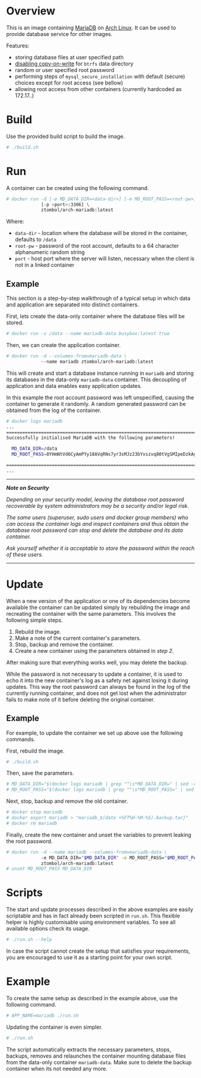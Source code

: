 # Overview

This is an image containing [MariaDB][mdb-hp] on [Arch Linux][al-hp]. It can be
used to provide database service for other images.

Features:
- storing database files at user specified path
- [disabling copy-on-write][aw-mdb-cow] for `btrfs` data directory
- random or user specified root password
- performing steps of `mysql_secure_installation` with default (secure)
  choices except for root access (see bellow)
- allowing root access from other containers (currently hardcoded as 172.17.*.*)


# Build

Use the provided build script to build the image.

```sh
# ./build.sh
```


# Run

A container can be created using the following command.

```sh
# docker run -d [-e MD_DATA_DIR=<data-dir>] [-e MD_ROOT_PASS=<root-pw>] \
             [-p <port>:3306] \
             ztombol/arch-mariadb:latest
```

Where:
- `data-dir` - location where the database will be stored in the container,
  defaults to `/data`
- `root-pw` - password of the root account, defaults to a 64 character
  alphanumeric random string
- `port` - host port where the server will listen, necessary when the client is
  not in a linked container


## Example

This section is a step-by-step walkthrough of a typical setup in which data and
application are separated into distinct containers.

First, lets create the data-only container where the database files will be
stored.

```sh
# docker run -v /data --name mariadb-data busybox:latest true
```

Then, we can create the application container.

```sh
# docker run -d --volumes-from=mariadb-data \
             --name mariadb ztombol/arch-mariadb:latest
```

This will create and start a database instance running in `mariadb` and storing
its databases in the data-only `mariadb-data` container. This decoupling of
application and data enables easy application updates.

In this example the root account password was left unspecified, causing the
container to generate it randomly. A random generated password can be obtained
from the log of the container.

```sh
# docker logs mariadb
...
================================================================================
Successfully initialised MariaDB with the following parameters!

  MD_DATA_DIR=/data
  MD_ROOT_PASS=8YHmNtVd6CyAmPYy18AVqRNs7yr3sMJz23bYxszvq80tVgSMIpeDzkAgYVq5bKCE

================================================================================
...
```

- - - - - - - - - - - - - - - - - - - - - - - - - - - - - - - - - - - - - - - -
***Note on Security***

*Depending on your security model, leaving the database root password
recoverable by system administrators may be a security and/or legal risk.*

*The same users (superuser, sudo users and docker group members) who can access
the container logs and inspect containers and thus obtain the database root
password can stop and delete the database and its data container.*

*Ask yourself whether it is acceptable to store the password within the reach of
these users.*
- - - - - - - - - - - - - - - - - - - - - - - - - - - - - - - - - - - - - - - -


# Update

When a new version of the application or one of its dependencies become
available the container can be updated simply by rebuilding the image and
recreating the container with the same parameters. This involves the following
simple steps.

1. Rebuild the image.
2. Make a note of the current container's parameters.
3. Stop, backup and remove the container.
4. Create a new container using the parameters obtained in *step 2*.

After making sure that everything works well, you may delete the backup.

While the password is not necessary to update a container, it is used to echo it
into the new container's log as a safety net against losing it during updates.
This way the root password can always be found in the log of the currently
running container, and does not get lost when the administrator fails to make
note of it before deleting the original container.


## Example

For example, to update the container we set up above use the following commands.

First, rebuild the image.

```sh
# ./build.sh
```

Then, save the parameters.

```sh
# MD_DATA_DIR="$(docker logs mariadb | grep "^\s*MD_DATA_DIR=" | sed -r 's/[^=]*=(.*)$/\1/')"
# MD_ROOT_PASS="$(docker logs mariadb | grep "^\s*MD_ROOT_PASS=" | sed -r 's/[^=]*=(.*)$/\1/')"
```

Next, stop, backup and remove the old container.

```sh
# docker stop mariadb
# docker export mariadb > "mariadb_$(date +%FT%H-%M-%S).backup.tar}"
# docker rm mariadb
```

Finally, create the new container and unset the variables to prevent leaking the
root password.

```sh
# docker run -d --name mariadb --volumes-from=mariadb-data \
             -e MD_DATA_DIR="$MD_DATA_DIR" -e MD_ROOT_PASS="$MD_ROOT_PASS" \
             ztombol/arch-mariadb:latest
# unset MD_ROOT_PASS MD_DATA_DIR
```


# Scripts

The start and update processes described in the above examples are easily
scriptable and has in fact already been scripted in `run.sh`. This flexible
helper is highly customisable using environment variables. To see all available
options check its usage.

```sh
# ./run.sh --help
```

In case the script cannot create the setup that satisfies your requirements, you
are encouraged to use it as a starting point for your own script.


# Example

To create the same setup as described in the example above, use the following
command.

```sh
# APP_NAME=mariadb ./run.sh
```

Updating the container is even simpler.

```sh
# ./run.sh
```

The script automatically extracts the necessary parameters, stops, backups,
removes and relaunches the container mounting database files from the data-only
container `mariadb-data`. Make sure to delete the backup container when its not
needed any more.


<!-- References -->

[mdb-hp]: https://mariadb.org/
[al-hp]: https://www.archlinux.org/
[aw-mdb-cow]: https://wiki.archlinux.org/index.php/MariaDB#Installation
